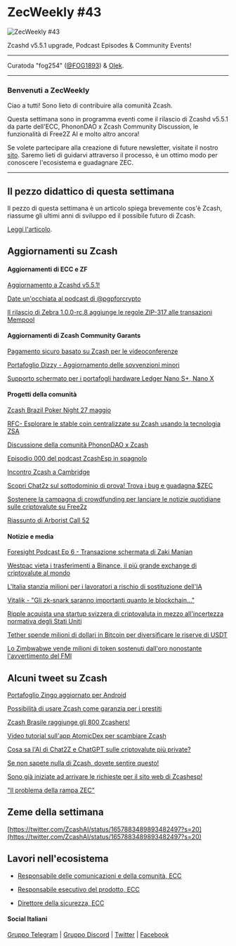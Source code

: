 # ZecWeekly #43

![ZecWeekly #43](https://substackcdn.com/image/fetch/f_auto,q_auto:good,fl_progressive:steep/https%3A%2F%2Fsubstack-post-media.s3.amazonaws.com%2Fpublic%2Fimages%2F002896ed-3611-4479-b385-2d61747a0c87_1280x720.png)

Zcashd v5.5.1 upgrade, Podcast Episodes & Community Events!

---

Curatoda "fog254" ([@FOG1893](https://twitter.com/FOG1893)) & [Olek](https://twitter.com/an_Olek).

---

### Benvenuti a ZecWeekly

Ciao a tutti! Sono lieto di contribuire alla comunità Zcash.

Questa settimana sono in programma eventi come il rilascio di Zcashd v5.5.1 da parte dell'ECC, PhononDAO x Zcash Community Discussion, le funzionalità di Free2Z AI e molto altro ancora!

Se volete partecipare alla creazione di future newsletter, visitate il nostro [sito](https://wiki.zechub.xyz/zecweekly-newsletter). Saremo lieti di guidarvi attraverso il processo, è un ottimo modo per conoscere l'ecosistema e guadagnare ZEC.

---

## Il pezzo didattico di questa settimana

Il pezzo di questa settimana è un articolo spiega brevemente cos'è Zcash, riassume gli ultimi anni di sviluppo ed il possibile futuro di Zcash.

[Leggi l'articolo](https://www.ilbitcoin.news/cose-e-come-funziona-zcash/).


## Aggiornamenti su Zcash


#### Aggiornamenti di ECC e ZF

[Aggiornamento a Zcashd v5.5.1!](https://github.com/zcash/zcash/releases/tag/v5.5.1)

[Date un'occhiata al podcast di @pgpforcrypto](https://twitter.com/ElectricCoinCo/status/1659578946780909570?s=20) 

[Il rilascio di Zebra 1.0.0-rc.8 aggiunge le regole ZIP-317 alle transazioni Mempool](https://github.com/ZcashFoundation/zebra/releases/tag/v1.0.0-rc.8)



#### Aggiornamenti di Zcash Community Garants

[Pagamento sicuro basato su Zcash per le videoconferenze](https://forum.zcashcommunity.com/t/zcash-based-secure-payment-infrastructure-for-a-privacy-focused-video-conferencing-service/44078/19)

[Portafoglio Dizzy - Aggiornamento delle sovvenzioni minori](https://forum.zcashcommunity.com/t/dizzy-wallet-minor-grants-updates/44446/8)

[Supporto schermato per i portafogli hardware Ledger Nano S+, Nano X](https://forum.zcashcommunity.com/t/shielded-support-for-ledger-hardware-wallets-nanos-nanox/44113/87)



#### Progetti della comunità

[Zcash Brazil Poker Night 27 maggio](https://twitter.com/zcashbrazil/status/1658893063664615424?s=20)

[RFC- Esplorare le stable coin centralizzate su Zcash usando la tecnologia ZSA](https://forum.zcashcommunity.com/t/rfc-exploring-centralised-stablecoins-w-zsas/44635)

[Discussione della comunità PhononDAO x Zcash](https://twitter.com/ZecHub/status/1659682392037027841?s=20)

[Episodio 000 del podcast ZcashEsp in spagnolo](https://twitter.com/zcashesp/status/1657199002469777409?s=20)

[Incontro Zcash a Cambridge](https://www.meetup.com/bostonzcash/events/293621573/) 

[Scopri Chat2z sul sottodominio di prova! Trova i bug e guadagna $ZEC](https://twitter.com/free2zcash/status/1658368682056138754?s=20)

[Sostenere la campagna di crowdfunding per lanciare le notizie quotidiane sulle criptovalute su Free2z](https://twitter.com/alberdioni8406_/status/1659075294899101697?s=20)

[Riassunto di Arborist Call 52](https://twitter.com/zksquirrel/status/1659404432621068288?cxt=HHwWgICzkcTisYcuAAAA)



#### Notizie e media


[Foresight Podcast Ep 6 - Transazione schermata di Zaki Manian](https://youtu.be/7UI94ybEkpw)

[Westpac vieta i trasferimenti a Binance, il più grande exchange di criptovalute al mondo](https://www.theguardian.com/business/2023/may/18/westpac-bans-transfers-to-worlds-largest-crypto-exchange-binance)

[L'Italia stanzia milioni per i lavoratori a rischio di sostituzione dell'IA](https://cointelegraph.com/news/italy-sets-aside-millions-for-workers-at-risk-of-ai-replacement)

[Vitalik - "Gli zk-snark saranno importanti quanto le blockchain..."](https://twitter.com/EDCON2023/status/1659909050698547200)

[Ripple acquista una startup svizzera di criptovaluta in mezzo all'incertezza normativa degli Stati Uniti](https://www.investopedia.com/ripple-metaco-7499357)

[Tether spende milioni di dollari in Bitcoin per diversificare le riserve di USDT](https://www.investopedia.com/tether-to-buy-bitcoin-7499433)

[Lo Zimbwabwe vende milioni di token sostenuti dall'oro nonostante l'avvertimento del FMI](https://cointelegraph.com/news/zimbabwe-sells-gold-backed-crypto-tokens)



## Alcuni tweet su Zcash

[Portafoglio Zingo aggiornato per Android](https://twitter.com/robmarn/status/1658129290981003272?s=20)

[Possibilità di usare Zcash come garanzia per i prestiti](https://twitter.com/GuardaWallet/status/1659506846393049090?t=BscAGmrKjdToqQMel5Y75w&s=19) 

[Zcash Brasile raggiunge gli 800 Zcashers!](https://twitter.com/zcashbrazil/status/1659332757854535680?s=20)

[Video tutorial sull'app AtomicDex per scambiare Zcash](https://twitter.com/AtomicDEX/status/1658871500374458368?s=20)

[Cosa sa l'AI di Chat2Z e ChatGPT sulle criptovalute più private?](https://twitter.com/ZcashRussia/status/1659550182722134016?s=20)

[Se non sapete nulla di Zcash, dovete sentire questo!](https://twitter.com/CryptoCharged/status/1658940456510824451?s=20)

[Sono già iniziate ad arrivare le richieste per il sito web di Zcashesp!](https://twitter.com/gordonesroo/status/1659349988349038592?s=20)

["Il problema della rampa ZEC"](https://forum.zcashcommunity.com/t/the-zec-offramp-problem/44652)



## Zeme della settimana

[https://twitter.com/ZcashAI/status/1657883489893482497?s=20](https://twitter.com/ZcashAI/status/1657883489893482497?s=20)



## Lavori nell'ecosistema

- [Responsabile delle comunicazioni e della comunità, ECC](https://apply.workable.com/electric-coin-company/j/0EB27EE759/)

- [Responsabile esecutivo del prodotto, ECC](https://apply.workable.com/electric-coin-company/j/6ACEC09B90/)

- [Direttore della sicurezza, ECC](https://apply.workable.com/electric-coin-company/j/E68A4C20E2/)

#### Social Italiani

[Gruppo Telegram](https://t.me/zcashita) | [Gruppo Discord](https://discord.com/channels/978714252934258779/1091806217359347802) | [Twitter](https://twitter.com/InsideZcash) | [Facebook](https://www.facebook.com/groups/zecitalia)